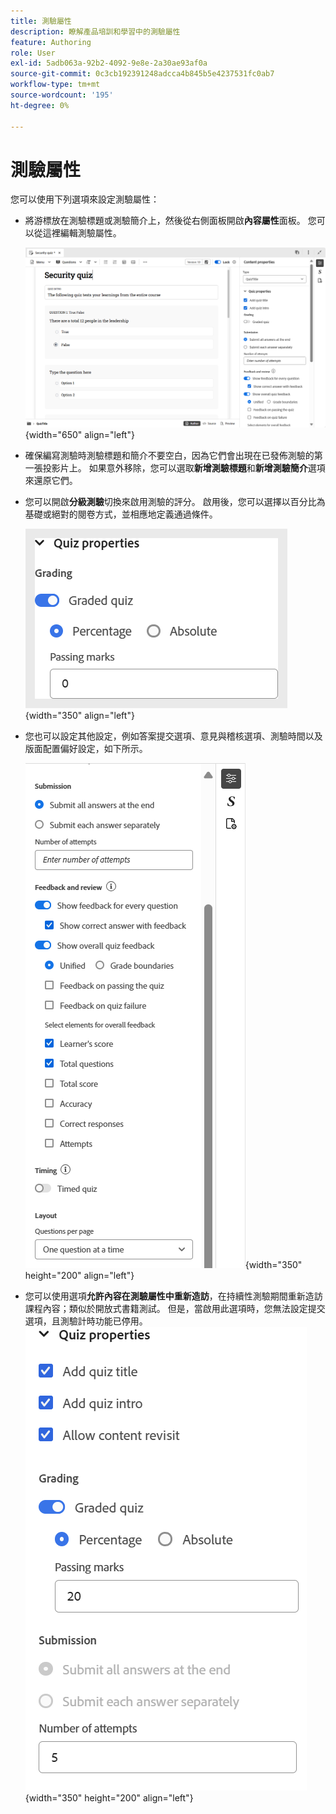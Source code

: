 ```yaml
---
title: 測驗屬性
description: 瞭解產品培訓和學習中的測驗屬性
feature: Authoring
role: User
exl-id: 5adb063a-92b2-4092-9e8e-2a30ae93af0a
source-git-commit: 0c3cb192391248adcca4b845b5e4237531fc0ab7
workflow-type: tm+mt
source-wordcount: '195'
ht-degree: 0%

---
```


# 測驗屬性

您可以使用下列選項來設定測驗屬性：

- 將游標放在測驗標題或測驗簡介上，然後從右側面板開啟&#x200B;**內容屬性**&#x200B;面板。 您可以從這裡編輯測驗屬性。

  ![](assets/quiz-properties.png){width="650" align="left"}

- 確保編寫測驗時測驗標題和簡介不要空白，因為它們會出現在已發佈測驗的第一張投影片上。 如果意外移除，您可以選取&#x200B;**新增測驗標題**&#x200B;和&#x200B;**新增測驗簡介**&#x200B;選項來還原它們。
- 您可以開啟&#x200B;**分級測驗**&#x200B;切換來啟用測驗的評分。 啟用後，您可以選擇以百分比為基礎或絕對的閱卷方式，並相應地定義通過條件。

  ![](assets/quiz-grading.png){width="350" align="left"}

- 您也可以設定其他設定，例如答案提交選項、意見與稽核選項、測驗時間以及版面配置偏好設定，如下所示。

  ![](assets/additional-quiz-properties.png){width="350" height="200" align="left"}

- 您可以使用選項&#x200B;**允許內容在測驗屬性中重新造訪**，在持續性測驗期間重新造訪課程內容；類似於開放式書籍測試。 但是，當啟用此選項時，您無法設定提交選項，且測驗計時功能已停用。
  ![](assets/quiz-allow-content-revist.png){width="350" height="200" align="left"}
